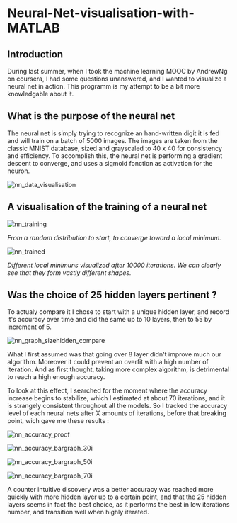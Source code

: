 # Neural-Net-visualisation-with-MATLAB

## Introduction

During last summer, when I took the machine learning MOOC by AndrewNg on coursera, I had some questions unanswered, and I wanted to visualize a neural net in action. This programm is my attempt to be a bit more knowledgable about it.

## What is the purpose of the neural net

The neural net is simply trying to recognize an hand-written digit it is fed and will train on a batch of 5000 images. The images are taken from the classic MNIST database, sized and grayscaled to 40 x 40 for consistency and efficiency. To accomplish this, the neural net is performing a gradient descent to converge, and uses a sigmoid fonction as activation for the neuron.

![nn_data_visualisation](https://cloud.githubusercontent.com/assets/25333848/24528336/3c549936-15a6-11e7-8a55-6575d814ecf5.jpg)

## A visualisation of the training of a neural net

<p align="center">

![nn_training](https://cloud.githubusercontent.com/assets/25333848/24498619/4ce25d68-153f-11e7-8cf7-23c460702fab.gif)

*From a random distribution to start, to converge toward a local minimum.*

</p>

![nn_trained](https://cloud.githubusercontent.com/assets/25333848/24498620/4cef4474-153f-11e7-9e4e-3dfd6c654f5e.gif)

*Different local minimuns visualized after 10000 iterations. We can clearly see that they form vastly different shapes.*

## Was the choice of 25 hidden layers pertinent ?

To actualy compare it I chose to start with a unique hidden layer, and record it's accuracy over time and did the same up to 10 layers, then to 55 by increment of 5.

![nn_graph_sizehidden_compare](https://cloud.githubusercontent.com/assets/25333848/24522101/c4f56242-158e-11e7-95a5-7bcf2cc93f01.gif)

What I first assumed was that going over 8 layer didn't improve much our algorithm. Moreover it could prevent an overfit with a high number of iteration. And as first thought, taking more complex algorithm, is detrimental to reach a high enough accuracy.

To look at this effect, I searched for the moment where the accuracy increase begins to stabilize, which I estimated at about 70 iterations, and it is strangely consistent throughout all the models. So I tracked the accuracy level of each neural nets after X amounts of iterations, before that breaking point, wich gave me these results :

![nn_accuracy_proof](https://cloud.githubusercontent.com/assets/25333848/24516018/98216514-1579-11e7-9b9d-98279932d4e1.png)

![nn_accuracy_bargraph_30i](https://cloud.githubusercontent.com/assets/25333848/24522141/e5628e92-158e-11e7-882d-407b054bc4fd.jpg)

![nn_accuracy_bargraph_50i](https://cloud.githubusercontent.com/assets/25333848/24522142/e5752160-158e-11e7-9b77-2a2e7974f89a.jpg)

![nn_accuracy_bargraph_70i](https://cloud.githubusercontent.com/assets/25333848/24522140/e55a12f8-158e-11e7-8369-8d2c43ef2c39.jpg)

A counter intuitive discovery was a better accuracy was reached more quickly with more hidden layer up to a certain point, and that the 25 hidden layers seems in fact the best choice, as it performs the best in low iterations number, and transition well when highly iterated.
